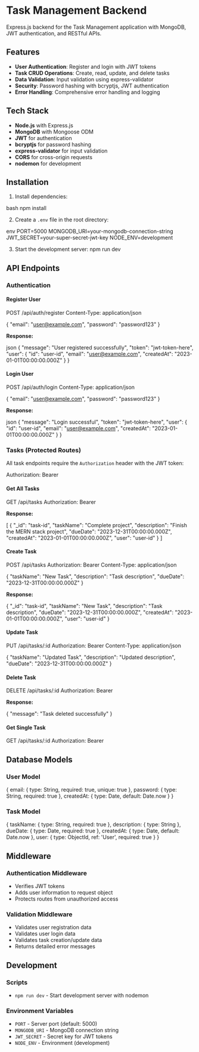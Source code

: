 # Task Management Backend

Express.js backend for the Task Management application with MongoDB, JWT authentication, and RESTful APIs.

## Features

- **User Authentication**: Register and login with JWT tokens
- **Task CRUD Operations**: Create, read, update, and delete tasks
- **Data Validation**: Input validation using express-validator
- **Security**: Password hashing with bcryptjs, JWT authentication
- **Error Handling**: Comprehensive error handling and logging

## Tech Stack

- **Node.js** with Express.js
- **MongoDB** with Mongoose ODM
- **JWT** for authentication
- **bcryptjs** for password hashing
- **express-validator** for input validation
- **CORS** for cross-origin requests
- **nodemon** for development

## Installation

1. Install dependencies:

bash
npm install

2. Create a `.env` file in the root directory:

env
PORT=5000
MONGODB_URI=your-mongodb-connection-string
JWT_SECRET=your-super-secret-jwt-key
NODE_ENV=development

3. Start the development server:
   npm run dev

## API Endpoints

### Authentication

#### Register User

POST /api/auth/register
Content-Type: application/json

{
"email": "user@example.com",
"password": "password123"
}

**Response:**

json
{
"message": "User registered successfully",
"token": "jwt-token-here",
"user": {
"id": "user-id",
"email": "user@example.com",
"createdAt": "2023-01-01T00:00:00.000Z"
}
}

#### Login User

POST /api/auth/login
Content-Type: application/json

{
"email": "user@example.com",
"password": "password123"
}

**Response:**

json
{
"message": "Login successful",
"token": "jwt-token-here",
"user": {
"id": "user-id",
"email": "user@example.com",
"createdAt": "2023-01-01T00:00:00.000Z"
}
}

### Tasks (Protected Routes)

All task endpoints require the `Authorization` header with the JWT token:

Authorization: Bearer <jwt-token>

#### Get All Tasks

GET /api/tasks
Authorization: Bearer <jwt-token>

**Response:**

[
{
"_id": "task-id",
"taskName": "Complete project",
"description": "Finish the MERN stack project",
"dueDate": "2023-12-31T00:00:00.000Z",
"createdAt": "2023-01-01T00:00:00.000Z",
"user": "user-id"
}
]

#### Create Task

POST /api/tasks
Authorization: Bearer <jwt-token>
Content-Type: application/json

{
"taskName": "New Task",
"description": "Task description",
"dueDate": "2023-12-31T00:00:00.000Z"
}

**Response:**

{
"\_id": "task-id",
"taskName": "New Task",
"description": "Task description",
"dueDate": "2023-12-31T00:00:00.000Z",
"createdAt": "2023-01-01T00:00:00.000Z",
"user": "user-id"
}

#### Update Task

PUT /api/tasks/:id
Authorization: Bearer <jwt-token>
Content-Type: application/json

{
"taskName": "Updated Task",
"description": "Updated description",
"dueDate": "2023-12-31T00:00:00.000Z"
}

#### Delete Task

DELETE /api/tasks/:id
Authorization: Bearer <jwt-token>

**Response:**

{
"message": "Task deleted successfully"
}

#### Get Single Task

GET /api/tasks/:id
Authorization: Bearer <jwt-token>

## Database Models

### User Model

{
email: { type: String, required: true, unique: true },
password: { type: String, required: true },
createdAt: { type: Date, default: Date.now }
}

### Task Model

{
taskName: { type: String, required: true },
description: { type: String },
dueDate: { type: Date, required: true },
createdAt: { type: Date, default: Date.now },
user: { type: ObjectId, ref: 'User', required: true }
}

## Middleware

### Authentication Middleware

- Verifies JWT tokens
- Adds user information to request object
- Protects routes from unauthorized access

### Validation Middleware

- Validates user registration data
- Validates user login data
- Validates task creation/update data
- Returns detailed error messages

## Development

### Scripts

- `npm run dev` - Start development server with nodemon

### Environment Variables

- `PORT` - Server port (default: 5000)
- `MONGODB_URI` - MongoDB connection string
- `JWT_SECRET` - Secret key for JWT tokens
- `NODE_ENV` - Environment (development)
